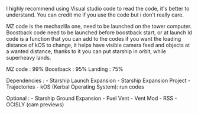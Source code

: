 I highly recommend using Visual studio code to read the code, it's better to understand.
You can credit me if you use the code but i don't really care.


MZ code is the mechazilla one, need to be launched on the tower computer.
Boostback code need to be launched before boostback start, or at launch
ld code is a function that you can add to the codes if you want the loading distance of kOS to change, it helps have visible camera feed and objects at a wanted distance, thanks to it you can put starship in orbit, while superheavy lands.

MZ code : 99%
Boostback : 95%
Landing : 75%


Dependencies : - Starship Launch Expansion 
			   - Starship Expansion Project 
               - Trajectories
			   - kOS (Kerbal Operating System): run codes


Optional : - Starship Ground Expansion
           - Fuel Vent
           - Vent Mod 
           - RSS
		   - OCISLY (cam previews)
